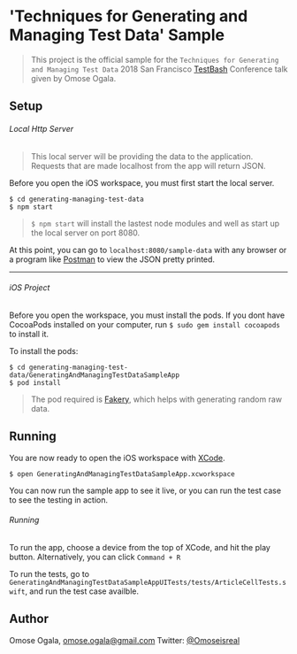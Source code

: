 # 'Techniques for Generating and Managing Test Data' Sample 
> This project is the official sample for the `Techniques for Generating and Managing Test Data` 2018 San Francisco [TestBash](https://www.ministryoftesting.com/events/testbash-san-francisco-2018) Conference talk given by Omose Ogala. 

## Setup

###### Local Http Server
> This local server will be providing the data to the application. Requests that are made localhost from the app will return JSON.

Before you open the iOS workspace, you must first start the local server.

```
$ cd generating-managing-test-data
$ npm start 
```

> `$ npm start` will install the lastest node modules and well as start up the local server on port 8080.

At this point, you can go to `localhost:8080/sample-data` with any browser or a program like [Postman](https://www.getpostman.com)
to view the JSON pretty printed.

----
###### iOS Project
Before you open the workspace, you must install the pods. If you dont have CocoaPods installed on your computer, 
run `$ sudo gem install cocoapods` to install it.

To install the pods:
```
$ cd generating-managing-test-data/GeneratingAndManagingTestDataSampleApp
$ pod install
```
> The pod required is [Fakery](https://github.com/vadymmarkov/Fakery), which helps with generating random raw data.

## Running

You are now ready to open the iOS workspace with [XCode](https://itunes.apple.com/us/app/xcode/id497799835?mt=12).

```
$ open GeneratingAndManagingTestDataSampleApp.xcworkspace
```

You can now run the sample app to see it live, or you can run the test case to see the testing in action.

###### Running

To run the app, choose a device from the top of XCode, and hit the play button. Alternatively, you can click `Command + R`

To run the tests, go to `GeneratingAndManagingTestDataSampleAppUITests/tests/ArticleCellTests.swift`, and run the test case availble.

## Author
Omose Ogala, omose.ogala@gmail.com
Twitter: [@Omoseisreal](https://twitter.com/omoseisreal)

